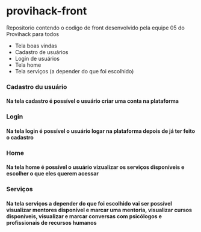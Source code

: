 # provihack-front
Repositorio contendo o codigo de front desenvolvido pela equipe 05 do Provihack para todos

- Tela boas vindas
- Cadastro de usuários 
- Login de usuários 
- Tela home
- Tela serviços (a depender do que foi escolhido)

### Cadastro du usuário

#### Na tela cadastro é possível o usuário criar uma conta na plataforma

### Login

#### Na tela login é possível o usuário logar na plataforma depois de já ter feito o cadastro

### Home 

#### Na tela home é possível o usuário vizualizar os serviços disponíveis e escolher o que eles querem acessar

### Serviços 

#### Na tela serviços a depender do que foi escolhido vai ser possível visualizar mentores disponível e marcar uma mentoria, visualizar cursos disponíveis, visualizar e marcar conversas com psicólogos e profissionais de recursos humanos
